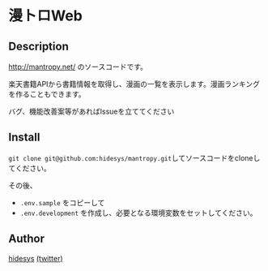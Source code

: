 漫トロWeb
====

## Description
http://mantropy.net/ のソースコードです。

楽天書籍APIから書籍情報を取得し、漫画の一覧を表示します。漫画ランキングを作ることもできます。

バグ、機能改善案等があればIssueを立ててください

## Install
`git clone git@github.com:hidesys/mantropy.git`してソースコードをcloneしてください。

その後、
* `.env.sample`
をコピーして
* `.env.development`
を作成し、必要となる環境変数をセットしてください。

## Author
[hidesys](https://github.com/hidesys) [(twitter)](https://twitter.com/hidesys)
